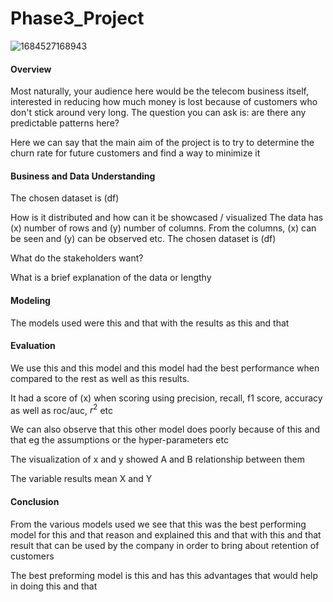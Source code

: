 # Phase3_Project

![1684527168943](https://file+.vscode-resource.vscode-cdn.net/home/pandora/Documents/Flatiron/Phase_3/Project_Phase_3/Phase3_Project/image/README/1684527168943.png)

#### Overview

Most naturally, your audience here would be the telecom business itself, interested in reducing how much money is lost because of customers who don't stick around very long. The question you can ask is: are there any predictable patterns here?

Here we can say that the main aim of the project is to try to determine the churn rate for future customers and find a way to minimize it

#### Business and Data Understanding

The chosen dataset is (df)

How is it distributed and how can it be showcased / visualized
The data has (x) number of rows and (y) number of columns. From the columns, (x) can be seen and (y) can be observed etc.
The chosen dataset is (df)

What do the stakeholders want?

What is a brief explanation of the data or lengthy

#### Modeling

The models used were this and that with the results as this and that

#### **Evaluation**

We use this and this model and this model had the best performance when compared to the rest as well as this results.

It had a score of (x) when scoring using precision, recall, f1 score, accuracy as well as roc/auc, $r^2$ etc

We can also observe that this other model does poorly because of this and that eg the assumptions or the hyper-parameters etc

The visualization of x and y showed A and B relationship between them

The variable results mean X and Y

#### Conclusion

From the various models used we see that this was the best performing model for this and that reason and explained this and that with this and that result that can be used by the company in order to bring about retention of customers

The best preforming model is this and has this advantages that would help in doing this and that
